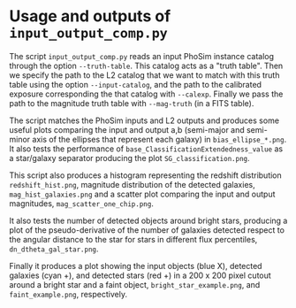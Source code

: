 # Usage and outputs of `input_output_comp.py`

The script `input_output_comp.py` reads an input PhoSim instance catalog through
the option `--truth-table`. This catalog acts as a "truth table". Then we specify
the path to the L2 catalog that we want to match with this truth table using the
option `--input-catalog`, and the path to the calibrated exposure corresponding
the that catalog with `--calexp`. Finally we pass the path to the magnitude truth
table with `--mag-truth` (in a FITS table).

The script matches the PhoSim inputs and L2 outputs and produces some useful plots
comparing the input and output a,b (semi-major and semi-minor axis of the ellipses
that represent each galaxy) in `bias_ellipse_*.png`. It also tests the performance
of `base_ClassificationExtendedness_value` as a star/galaxy separator producing
the plot `SG_classification.png`.

This script also produces a histogram representing the redshift distribution
`redshift_hist.png`, magnitude distribution of the detected galaxies, `mag_hist_galaxies.png` 
and a scatter plot comparing the input and output magnitudes, `mag_scatter_one_chip.png`.

It also tests the number of detected objects around bright stars, producing a plot of
the pseudo-derivative of the number of galaxies detected respect to the angular distance
to the star for stars in different flux percentiles, `dn_dtheta_gal_star.png`.

Finally it produces a plot showing the input objects (blue X), detected galaxies
(cyan +), and detected stars (red +) in a 200 x 200 pixel cutout around a bright star
and a faint object, `bright_star_example.png`, and `faint_example.png`, respectively.

 
